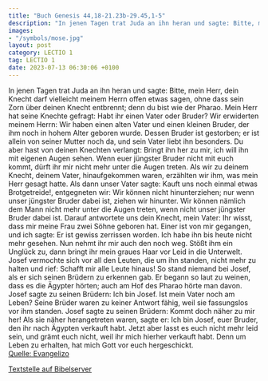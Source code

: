 ```yaml
---
title: "Buch Genesis 44,18-21.23b-29.45,1-5"
description: "In jenen Tagen trat Juda an ihn heran und sagte: Bitte, mein Herr, dein Knecht darf vielleicht meinem Herrn offen etwas sagen, ohne dass sein Zorn über deinen Knecht entbrennt; denn du bist wie der Pharao. Mein Herr hat seine Knechte gefragt: Habt ihr einen Vater oder Bruder? Wir...."
images:
- "/symbols/mose.jpg"
layout: post
category: LECTIO 1
tag: LECTIO 1
date: 2023-07-13 06:30:06 +0100
---
```

In jenen Tagen trat Juda an ihn heran und sagte: Bitte, mein Herr, dein Knecht darf vielleicht meinem Herrn offen etwas sagen, ohne dass sein Zorn über deinen Knecht entbrennt; denn du bist wie der Pharao.
Mein Herr hat seine Knechte gefragt: Habt ihr einen Vater oder Bruder?
Wir erwiderten meinem Herrn: Wir haben einen alten Vater und einen kleinen Bruder, der ihm noch in hohem Alter geboren wurde.<!--more--> Dessen Bruder ist gestorben; er ist allein von seiner Mutter noch da, und sein Vater liebt ihn besonders.
Du aber hast von deinen Knechten verlangt: Bringt ihn her zu mir, ich will ihn mit eigenen Augen sehen.
Wenn euer jüngster Bruder nicht mit euch kommt, dürft ihr mir nicht mehr unter die Augen treten.
Als wir zu deinem Knecht, deinem Vater, hinaufgekommen waren, erzählten wir ihm, was mein Herr gesagt hatte.
Als dann unser Vater sagte: Kauft uns noch einmal etwas Brotgetreide!,
entgegneten wir: Wir können nicht hinunterziehen; nur wenn unser jüngster Bruder dabei ist, ziehen wir hinunter. Wir können nämlich dem Mann nicht mehr unter die Augen treten, wenn nicht unser jüngster Bruder dabei ist.
Darauf antwortete uns dein Knecht, mein Vater: Ihr wisst, dass mir meine Frau zwei Söhne geboren hat.
Einer ist von mir gegangen, und ich sagte: Er ist gewiss zerrissen worden. Ich habe ihn bis heute nicht mehr gesehen.
Nun nehmt ihr mir auch den noch weg. Stößt ihm ein Unglück zu, dann bringt ihr mein graues Haar vor Leid in die Unterwelt.
Josef vermochte sich vor all den Leuten, die um ihn standen, nicht mehr zu halten und rief: Schafft mir alle Leute hinaus! So stand niemand bei Josef, als er sich seinen Brüdern zu erkennen gab.
Er begann so laut zu weinen, dass es die Ägypter hörten; auch am Hof des Pharao hörte man davon.
Josef sagte zu seinen Brüdern: Ich bin Josef. Ist mein Vater noch am Leben? Seine Brüder waren zu keiner Antwort fähig, weil sie fassungslos vor ihm standen.
Josef sagte zu seinen Brüdern: Kommt doch näher zu mir her! Als sie näher herangetreten waren, sagte er: Ich bin Josef, euer Bruder, den ihr nach Ägypten verkauft habt.
Jetzt aber lasst es euch nicht mehr leid sein, und grämt euch nicht, weil ihr mich hierher verkauft habt. Denn um Leben zu erhalten, hat mich Gott vor euch hergeschickt.<br>
[Quelle: Evangelizo](https://evangeliumtagfuertag.org/DE/gospel)

[Textstelle auf Bibelserver](https://www.bibleserver.com/EU/1.Mose44,18-21.23b-29.45,1-5)
